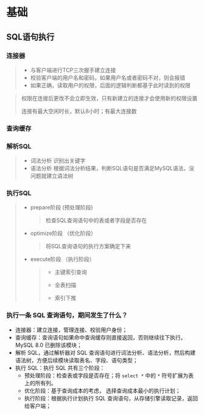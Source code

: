 # 基础

## SQL语句执行

### 连接器

>+ 与客户端进行TCP三次握手建立连接
>+ 校验客户端的用户名和密码，如果用户名或者密码不对，则会报错
>+ 如果正确，读取用户的权限，后面的逻辑判断都基于此时读到的权限

> 权限在连接后更改不会立即生效，只有新建立的连接才会使用新的权限设置
>
> 连接有最大空闲时长，默认8小时；有最大连接数

### 查询缓存

### 解析SQL

> + 词法分析 识别出关键字
> + 语法分析 根据词法分析结果，判断SQL语句是否满足MySQL语法，没问题就建立语法树

### 执行SQL

> + prepare阶段 (预处理阶段)
>
>   > 检查SQL查询语句中的表或者字段是否存在
>
> + optimize阶段 （优化阶段）
>
>   > 将SQL查询语句的执行方案确定下来
>
> + execute阶段 （执行阶段）
>
>   > + 主键索引查询
>   >
>   > + 全表扫描
>   > + 索引下推





### 执行一条 SQL 查询语句，期间发生了什么？

- 连接器：建立连接，管理连接、校验用户身份；
- 查询缓存：查询语句如果命中查询缓存则直接返回，否则继续往下执行。MySQL 8.0 已删除该模块；
- 解析 SQL，通过解析器对 SQL 查询语句进行词法分析、语法分析，然后构建语法树，方便后续模块读取表名、字段、语句类型；
- 执行 SQL：执行 SQL 共有三个阶段：
  - 预处理阶段：检查表或字段是否存在；将 `select *` 中的 `*` 符号扩展为表上的所有列。
  - 优化阶段：基于查询成本的考虑， 选择查询成本最小的执行计划；
  - 执行阶段：根据执行计划执行 SQL 查询语句，从存储引擎读取记录，返回给客户端；